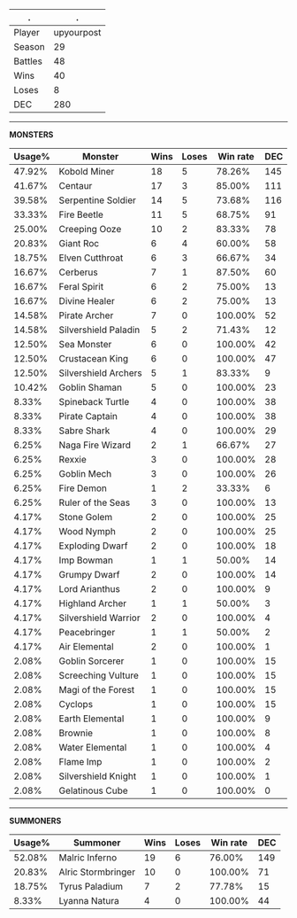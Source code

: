 .|.
|-|-
Player|upyourpost
Season|29
Battles|48
Wins|40
Loses|8
DEC|280

---
**MONSTERS**

Usage%|Monster|Wins|Loses|Win rate|DEC|
-|-|-|-|-|-|
47.92%|Kobold Miner|18|5|78.26%|145|
41.67%|Centaur|17|3|85.00%|111|
39.58%|Serpentine Soldier|14|5|73.68%|116|
33.33%|Fire Beetle|11|5|68.75%|91|
25.00%|Creeping Ooze|10|2|83.33%|78|
20.83%|Giant Roc|6|4|60.00%|58|
18.75%|Elven Cutthroat|6|3|66.67%|34|
16.67%|Cerberus|7|1|87.50%|60|
16.67%|Feral Spirit|6|2|75.00%|13|
16.67%|Divine Healer|6|2|75.00%|13|
14.58%|Pirate Archer|7|0|100.00%|52|
14.58%|Silvershield Paladin|5|2|71.43%|12|
12.50%|Sea Monster|6|0|100.00%|42|
12.50%|Crustacean King|6|0|100.00%|47|
12.50%|Silvershield Archers|5|1|83.33%|9|
10.42%|Goblin Shaman|5|0|100.00%|23|
8.33%|Spineback Turtle|4|0|100.00%|38|
8.33%|Pirate Captain|4|0|100.00%|38|
8.33%|Sabre Shark|4|0|100.00%|29|
6.25%|Naga Fire Wizard|2|1|66.67%|27|
6.25%|Rexxie|3|0|100.00%|28|
6.25%|Goblin Mech|3|0|100.00%|26|
6.25%|Fire Demon|1|2|33.33%|6|
6.25%|Ruler of the Seas|3|0|100.00%|13|
4.17%|Stone Golem|2|0|100.00%|25|
4.17%|Wood Nymph|2|0|100.00%|25|
4.17%|Exploding Dwarf|2|0|100.00%|18|
4.17%|Imp Bowman|1|1|50.00%|14|
4.17%|Grumpy Dwarf|2|0|100.00%|14|
4.17%|Lord Arianthus|2|0|100.00%|9|
4.17%|Highland Archer|1|1|50.00%|3|
4.17%|Silvershield Warrior|2|0|100.00%|4|
4.17%|Peacebringer|1|1|50.00%|2|
4.17%|Air Elemental|2|0|100.00%|1|
2.08%|Goblin Sorcerer|1|0|100.00%|15|
2.08%|Screeching Vulture|1|0|100.00%|15|
2.08%|Magi of the Forest|1|0|100.00%|15|
2.08%|Cyclops|1|0|100.00%|15|
2.08%|Earth Elemental|1|0|100.00%|9|
2.08%|Brownie|1|0|100.00%|8|
2.08%|Water Elemental|1|0|100.00%|4|
2.08%|Flame Imp|1|0|100.00%|2|
2.08%|Silvershield Knight|1|0|100.00%|1|
2.08%|Gelatinous Cube|1|0|100.00%|0|

---
**SUMMONERS**

Usage%|Summoner|Wins|Loses|Win rate|DEC|
-|-|-|-|-|-|
52.08%|Malric Inferno|19|6|76.00%|149|
20.83%|Alric Stormbringer|10|0|100.00%|71|
18.75%|Tyrus Paladium|7|2|77.78%|15|
8.33%|Lyanna Natura|4|0|100.00%|44|

